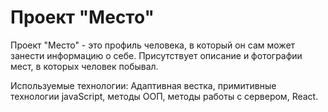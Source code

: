 # Проект "Место"
Проект "Место" - это профиль человека, в который он сам может занести информацию о себе. Присутствует описание и фотографии мест, в которых человек побывал.

Используемые технологии: Адаптивная вестка, примитивные технологии javaScript, методы ООП, методы работы с сервером, React.